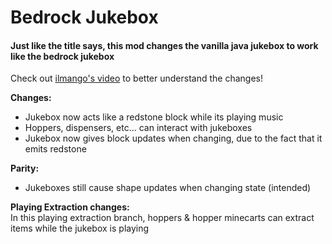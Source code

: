 # Bedrock Jukebox  
#### Just like the title says, this mod changes the vanilla java jukebox to work like the bedrock jukebox  

Check out [ilmango's video](https://youtu.be/cP-vWpJS4lo) to better understand the changes!  
  
**Changes:**  
- Jukebox now acts like a redstone block while its playing music  
- Hoppers, dispensers, etc... can interact with jukeboxes  
- Jukebox now gives block updates when changing, due to the fact that it emits redstone  
  
**Parity:**  
- Jukeboxes still cause shape updates when changing state (intended)  

**Playing Extraction changes:**  
In this playing extraction branch, hoppers & hopper minecarts can extract items while the jukebox is playing  
